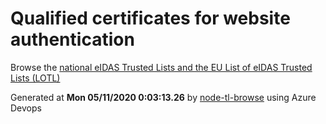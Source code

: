 # Qualified certificates for website authentication 
 Browse the [national eIDAS Trusted Lists and the EU List of eIDAS Trusted Lists (LOTL)](https://webgate.ec.europa.eu/tl-browser/#/) 
 
 
Generated at **Mon 05/11/2020  0:03:13.26** by [node-tl-browse](https://github.com/ymedlop/node-tl-browser) using Azure Devops 
